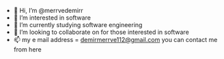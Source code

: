 - 👋 Hi, I’m @merrvedemirr
- 👀 I’m interested in software
- 🌱 I’m currently studying software engineering
- 💞️ I’m looking to collaborate on for those interested in software
- 📫 my e mail address = demirmerrve112@gmail.com you can contact me from here

<!---
merrvedemirr/merrvedemirr is a ✨ special ✨ repository because its `README.md` (this file) appears on your GitHub profile.
You can click the Preview link to take a look at your changes.
--->
